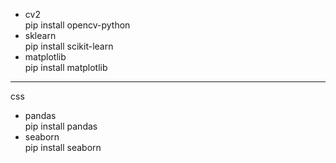 - cv2<br>
pip install opencv-python<br>
- sklearn<br>
pip install scikit-learn<br>
- matplotlib<br>
pip install matplotlib<br>

-------------

css
- pandas<br>
pip install pandas<br>
- seaborn<br>
pip install seaborn<br>
